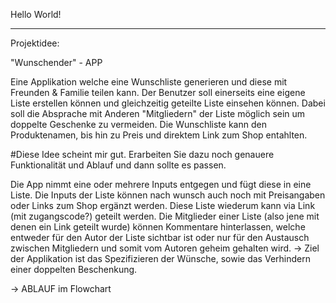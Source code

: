 Hello World!

_______________

Projektidee:

"Wunschender" - APP

Eine Applikation welche eine Wunschliste generieren und diese mit Freunden & Familie teilen kann.
Der Benutzer soll einerseits eine eigene Liste erstellen können und gleichzeitig geteilte Liste einsehen können.
Dabei soll die Absprache mit Anderen "Mitgliedern" der Liste möglich sein um doppelte Geschenke zu vermeiden. 
Die Wunschliste kann den Produktenamen, bis hin zu Preis und direktem Link zum Shop entahlten. 

 #Diese Idee scheint mir gut. Erarbeiten Sie dazu noch genauere Funktionalität und Ablauf und dann sollte es passen.

 Die App nimmt eine oder mehrere Inputs entgegen und fügt diese in eine Liste. 
 Die Inputs der Liste können nach wunsch auch noch mit Preisangaben oder Links zum Shop ergänzt werden. 
 Diese Liste wiederum kann via Link (mit zugangscode?) geteilt werden. 
 Die Mitglieder einer Liste (also jene mit denen ein Link geteilt wurde) können Kommentare hinterlassen,
 welche entweder für den Autor der Liste sichtbar ist oder nur für den Austausch
 zwischen Mitgliedern und somit vom Autoren geheim gehalten wird.
 -> Ziel der Applikation ist das Spezifizieren der Wünsche, sowie das Verhindern einer 
 doppelten Beschenkung. 
 
 -> ABLAUF im Flowchart